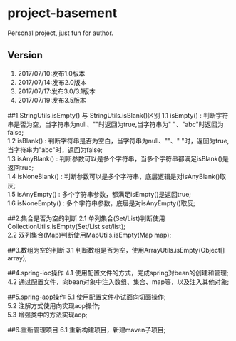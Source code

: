 # project-basement
Personal project, just fun for author.

## Version
1. 2017/07/10:发布1.0版本
2. 2017/07/14:发布2.0版本
3. 2017/07/17:发布3.0/3.1版本
4. 2017/07/19:发布3.5版本

##1.StringUtils.isEmpty() 与 StringUtils.isBlank()区别
1.1 isEmpty() : 判断字符串是否为空，当字符串为null、""时返回为true,当字符串为" "、"abc"时返回为false;<br/>
1.2 isBlank() : 判断字符串是否为空白，当字符串为null、""、" "时，返回为true,当字符串为"abc"时，返回为false;<br/>
1.3 isAnyBlank() : 判断参数可以是多个字符串，当多个字符串都满足isBlank()是返回true;<br/>
1.4 isNoneBlank() : 判断参数可以是多个字符串，底层逻辑是对isAnyBlank()取反;<br/>
1.5 isAnyEmpty() : 多个字符串参数，都满足isEmpty()是返回true;<br/>
1.6 isNoneEmpty() : 多个字符串参数，底层是对isAnyEmpty()取反;<br/>

##2.集合是否为空的判断
2.1 单列集合(Set/List)判断使用CollectionUtils.isEmpty(Set/List set/list);<br/>
2.2 双列集合(Map)判断使用MapUtils.isEmpty(Map map);<br/>

##3.数组为空的判断
3.1 判断数组是否为空，使用ArrayUtils.isEmpty(Object[] array);<br/>

##4.spring-ioc操作
4.1 使用配置文件的方式，完成spring对bean的创建和管理;<br/>
4.2 通过配置文件，向bean对象中注入数组、集合、map等，以及注入其他对象;<br/>

##5.spring-aop操作
5.1 使用配置文件小试面向切面操作;<br/>
5.2 注解方式使用向实现aop操作;<br/>
5.3 增强类中的方法实现aop;<br/>

##6.重新管理项目
6.1 重新构建项目，新建maven子项目;<br/>